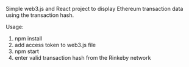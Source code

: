 Simple web3.js and React project to display Ethereum transaction data using the transaction hash.

Usage: 

1. npm install
2. add access token to web3.js file
3. npm start
4. enter valid transaction hash from the Rinkeby network
